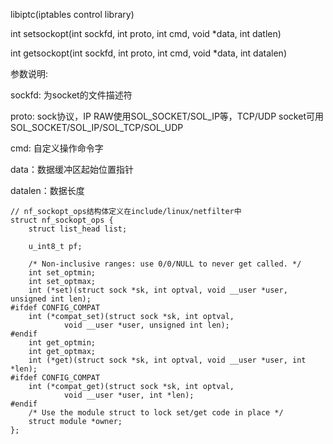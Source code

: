 libiptc(iptables control library)

int setsockopt(int sockfd, int proto, int cmd, void *data, int datlen)

int getsockopt(int sockfd, int proto, int cmd, void *data, int datalen)

参数说明:

sockfd: 为socket的文件描述符

proto: sock协议，IP RAW使用SOL_SOCKET/SOL_IP等，TCP/UDP socket可用SOL_SOCKET/SOL_IP/SOL_TCP/SOL_UDP

cmd: 自定义操作命令字

data：数据缓冲区起始位置指针

datalen：数据长度


```
// nf_sockopt_ops结构体定义在include/linux/netfilter中
struct nf_sockopt_ops {
	struct list_head list;

	u_int8_t pf;

	/* Non-inclusive ranges: use 0/0/NULL to never get called. */
	int set_optmin;
	int set_optmax;
	int (*set)(struct sock *sk, int optval, void __user *user, unsigned int len);
#ifdef CONFIG_COMPAT
	int (*compat_set)(struct sock *sk, int optval,
			void __user *user, unsigned int len);
#endif
	int get_optmin;
	int get_optmax;
	int (*get)(struct sock *sk, int optval, void __user *user, int *len);
#ifdef CONFIG_COMPAT
	int (*compat_get)(struct sock *sk, int optval,
			void __user *user, int *len);
#endif
	/* Use the module struct to lock set/get code in place */
	struct module *owner;
};
```
